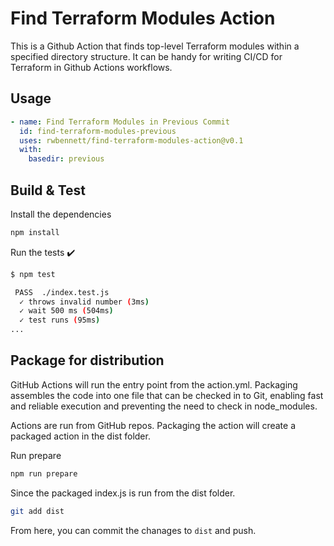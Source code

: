 # Find Terraform Modules Action

This is a Github Action that finds top-level Terraform modules within a specified directory structure. It can be handy for writing CI/CD for Terraform in Github Actions workflows.

## Usage

```yaml
- name: Find Terraform Modules in Previous Commit
  id: find-terraform-modules-previous
  uses: rwbennett/find-terraform-modules-action@v0.1
  with:
    basedir: previous
```

## Build & Test

Install the dependencies

```bash
npm install
```

Run the tests :heavy_check_mark:

```bash
$ npm test

 PASS  ./index.test.js
  ✓ throws invalid number (3ms)
  ✓ wait 500 ms (504ms)
  ✓ test runs (95ms)
...
```

## Package for distribution

GitHub Actions will run the entry point from the action.yml. Packaging assembles the code into one file that can be checked in to Git, enabling fast and reliable execution and preventing the need to check in node_modules.

Actions are run from GitHub repos. Packaging the action will create a packaged action in the dist folder.

Run prepare

```bash
npm run prepare
```

Since the packaged index.js is run from the dist folder.

```bash
git add dist
```

From here, you can commit the chanages to `dist` and push.
